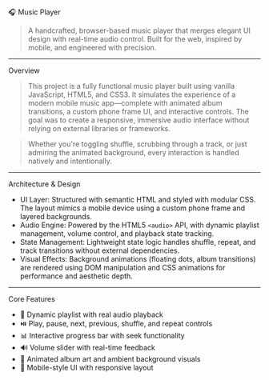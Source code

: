 🎧 Music Player

> A handcrafted, browser-based music player that merges elegant UI design with real-time audio control. Built for the web, inspired by mobile, and engineered with precision.

---

Overview

> This project is a fully functional music player built using vanilla JavaScript, HTML5, and CSS3. It simulates the experience of a modern mobile music app—complete with animated album transitions, a custom phone frame UI, and interactive controls. The goal was to create a responsive, immersive audio interface without relying on external libraries or frameworks.

> Whether you're toggling shuffle, scrubbing through a track, or just admiring the animated background, every interaction is handled natively and intentionally.

---

Architecture & Design

- UI Layer: Structured with semantic HTML and styled with modular CSS. The layout mimics a mobile device using a custom phone frame and layered backgrounds.
- Audio Engine: Powered by the HTML5 `<audio>` API, with dynamic playlist management, volume control, and playback state tracking.
- State Management: Lightweight state logic handles shuffle, repeat, and track transitions without external dependencies.
- Visual Effects: Background animations (floating dots, album transitions) are rendered using DOM manipulation and CSS animations for performance and aesthetic depth.

---

Core Features

- 🎵 Dynamic playlist with real audio playback
- ⏯️ Play, pause, next, previous, shuffle, and repeat controls
- 📊 Interactive progress bar with seek functionality
- 🔊 Volume slider with real-time feedback
- 🎨 Animated album art and ambient background visuals
- 📱 Mobile-style UI with responsive layout
